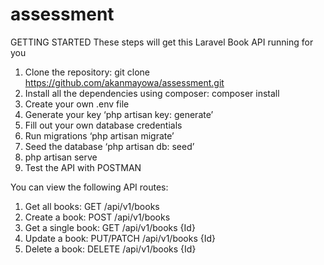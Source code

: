 # assessment
GETTING STARTED	
These steps will get this Laravel Book API running for you 

1.  Clone the repository:  git clone https://github.com/akanmayowa/assessment.git
2.	Install all the dependencies using composer: composer install
3.	Create your own .env file 
4.	Generate your key ‘php artisan key: generate’
5.	Fill out your own database credentials
6.	Run migrations ‘php artisan migrate’
7.	Seed the database ‘php artisan db: seed’
8.	php artisan serve
9.	Test the API with POSTMAN

You can view the following API routes:
1.	Get all books: GET /api/v1/books
2.	Create a book: POST /api/v1/books
3.	Get a single book: GET /api/v1/books {Id}
4.	Update a book: PUT/PATCH /api/v1/books {Id}
5.	Delete a book: DELETE /api/v1/books {Id}

